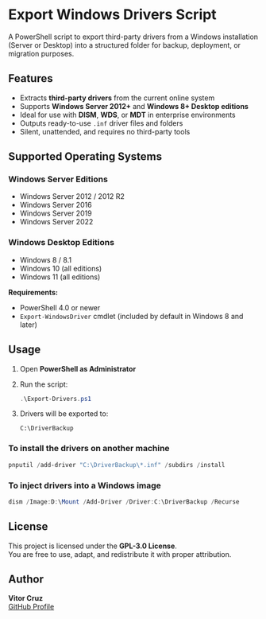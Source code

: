 # Export Windows Drivers Script

A PowerShell script to export third-party drivers from a Windows installation (Server or Desktop) into a structured folder for backup, deployment, or migration purposes.

## Features

- Extracts **third-party drivers** from the current online system
- Supports **Windows Server 2012+** and **Windows 8+ Desktop editions**
- Ideal for use with **DISM**, **WDS**, or **MDT** in enterprise environments
- Outputs ready-to-use `.inf` driver files and folders
- Silent, unattended, and requires no third-party tools

## Supported Operating Systems

### Windows Server Editions

- Windows Server 2012 / 2012 R2
- Windows Server 2016
- Windows Server 2019
- Windows Server 2022

### Windows Desktop Editions

- Windows 8 / 8.1
- Windows 10 (all editions)
- Windows 11 (all editions)

**Requirements:**

- PowerShell 4.0 or newer
- `Export-WindowsDriver` cmdlet (included by default in Windows 8 and later)

## Usage

1. Open **PowerShell as Administrator**
2. Run the script:

   ```powershell
   .\Export-Drivers.ps1
   ```

3. Drivers will be exported to:

   ```text
   C:\DriverBackup
   ```

### To install the drivers on another machine

```powershell
pnputil /add-driver "C:\DriverBackup\*.inf" /subdirs /install
```

### To inject drivers into a Windows image

```powershell
dism /Image:D:\Mount /Add-Driver /Driver:C:\DriverBackup /Recurse
```

## License

This project is licensed under the **GPL-3.0 License**.  
You are free to use, adapt, and redistribute it with proper attribution.

## Author

**Vitor Cruz**  
[GitHub Profile](https://github.com/vitorcruzfaculdade)
